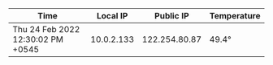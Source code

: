 | Time     | Local IP | Public IP | Temperature |
| ----------- | ----------- | ----------- | ----------- |
| Thu 24 Feb 2022 12:30:02 PM +0545      | 10.0.2.133     | 122.254.80.87  | 49.4° |
